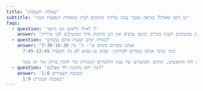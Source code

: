 ```yaml
---
title: 'שאלות ותשובות'
subtitle: 'יש לכם שאלה? כנראה שכבר ענינו עליה! מוזמנים לעיין בשאלות הנפוצות מטה'
faqs:
  - question: 'לאילו גילאים הגן מיועד ?'
    answer: 'הגן שלנו מקבל ילדימות החל מגיל שנה וחצי (כלומר, בחודש ספטמבר בו שנת הלימודים נפתחת, הילדימות יהיו בני שנה וחצי לכל הפחות). אנחנו מחנכים באהבה 4 קבוצות: שתי קבוצות צעירים ושתי קבוצות בוגרים. נכנסים בגיל שנה וחצי לגן לשנת הצעירים, לאחר מכן ממשיכים לשנת בוגרים ומשם עוזבים את הגן בחיבוק גדול וממשיכים לגני עירייה. '
  - question: 'באילו ימים ושעות אתם עובדים?'
    answer: "אנחנו עובדים בימים א'- ה' בין 7:30-16:30
      בימי שישי אנחנו עובדים לסירוגין- שבוע כן-שבוע לא בין השעות 7:45-12:45

      אם תיכנסו לעמוד הבית של האתר שלנו ותגללו עד למטה, תוכלו לראות את לוח החופשים, החגים והמועדים של שנת הלימודים הנוכחית כדי להבין בדיוק איך זה עובד."
  - question: 'מה יחס מחנכת-ילד אצלכם?'
    answer: 'בשכבת הצעירים 1:6
      בשכבת הבוגרים 1:9'
---
```

